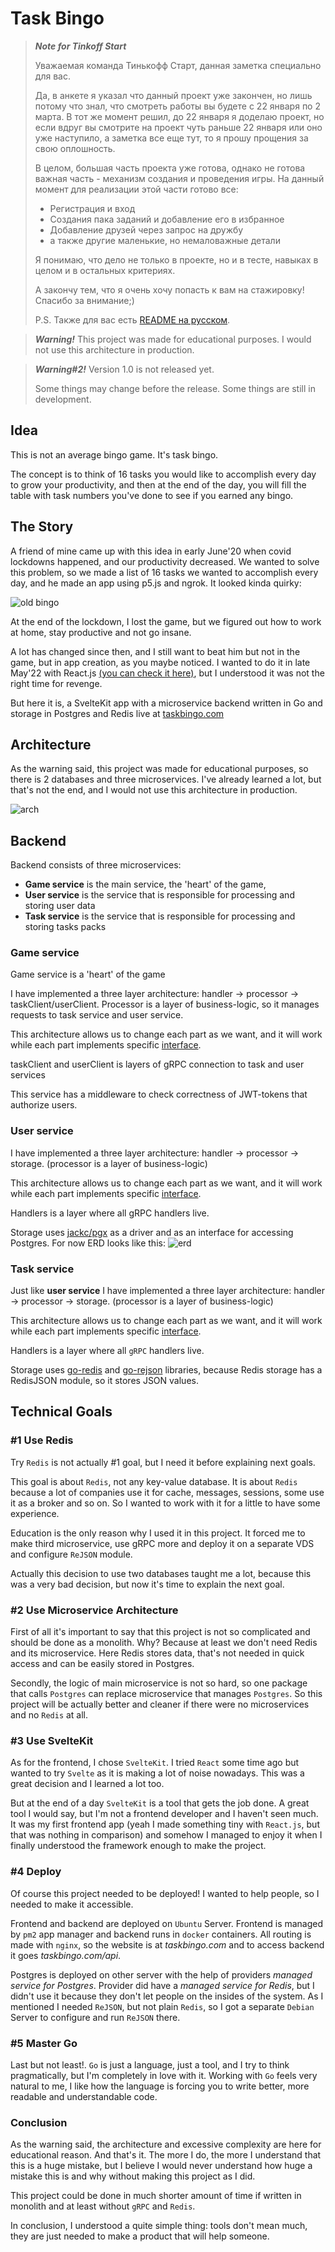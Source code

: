 # Task Bingo

> ***Note for Tinkoff Start***
> 
> Уважаемая команда Тинькофф Старт, данная заметка специально для вас.  
> 
> Да, в анкете я указал что данный проект уже закончен, но лишь потому что знал, 
> что смотреть работы вы будете с 22 января по 2 марта. 
> В тот же момент решил, до 22 января я доделаю проект, но если вдруг вы смотрите на проект чуть 
> раньше 22 января или оно уже наступило, а заметка все еще тут, то я прошу прощения за свою оплошность.
> 
> В целом, большая часть проекта уже готова, однако не готова важная часть - механизм создания и проведения игры. 
> На данный момент для реализации этой части готово все:
> * Регистрация и вход
> * Создания пака заданий и добавление его в избранное
> * Добавление друзей через запрос на дружбу
> * а также другие маленькие, но немаловажные детали
>
> Я понимаю, что дело не только в проекте, но и в тесте, навыках в целом и в остальных критериях.
> 
> А закончу тем, что я очень хочу попасть к вам на стажировку! Спасибо за внимание;)
> 
> P.S. Также для вас есть [README на русском](RUSSIAN.md). 

> ***Warning!*** This project was made for educational purposes. I would not use this architecture in production.

> ***Warning#2!*** Version 1.0 is not released yet. 
> 
> Some things may change before the release. Some things are still in development.

## Idea

This is not an average bingo game. It's task bingo.

The concept is to think of 16 tasks you would like to accomplish every day to grow your productivity, and then
at the end of the day, you will fill the table with task numbers you've done to see if you earned any bingo.

## The Story

A friend of mine came up with this idea in early June'20 when covid lockdowns happened, and our productivity decreased. 
We wanted to solve this problem, so we made a list of 16 tasks we wanted to accomplish every day, and he made an app 
using p5.js and ngrok. It looked kinda quirky: 

![old bingo](./desk/oldBingo.png)

At the end of the lockdown, I lost the game, but we figured out how to work at home, stay productive and not go insane.

A lot has changed since then, and I still want to beat him but not in the game, but in app creation, as you maybe noticed. 
I wanted to do it in late May'22 with React.js [(you can check it here)](https://github.com/dupreehkuda/ReactiveBingo), 
but I understood it was not the right time for revenge.

But here it is, a SvelteKit app with a microservice backend written in Go and storage in Postgres and Redis 
live at [taskbingo.com](https://taskbingo.com)

## Architecture

As the warning said, this project was made for educational purposes, so there is 2 databases and three microservices.
I've already learned a lot, but that's not the end, and I would not use this architecture in production.

![arch](./desk/TaskBingoArchitecture.jpg)

## Backend

Backend consists of three microservices: 
 - **Game service** is the main service, the 'heart' of the game, 
 - **User service** is the service that is responsible for processing and storing user data
 - **Task service** is the service that is responsible for processing and storing tasks packs

### Game service

Game service is a 'heart' of the game

I have implemented a three layer architecture: handler -> processor -> taskClient/userClient.
Processor is a layer of business-logic, so it manages requests to task service and user service.

This architecture allows us to change each part as we want, and it will work while each part implements specific
[interface](./game-service/internal/interfaces/interfaces.go).

taskClient and userClient is layers of gRPC connection to task and user services

This service has a middleware to check correctness of JWT-tokens that authorize users.

### User service

I have implemented a three layer architecture: handler -> processor -> storage. 
(processor is a layer of business-logic)

This architecture allows us to change each part as we want, and it will work while each part implements specific 
[interface](./user-data-service/internal/interfaces/interfaces.go).

Handlers is a layer where all gRPC handlers live.

Storage uses [jackc/pgx](https://github.com/jackc/pgx) as a driver and as an interface for accessing Postgres.
For now ERD looks like this:
![erd](./desk/user_erd.png)

### Task service

Just like **user service** I have implemented a three layer architecture: handler -> processor -> storage. 
(processor is a layer of business-logic)

This architecture allows us to change each part as we want, and it will work while each part implements specific 
[interface](./task-data-service/internal/interfaces/interfaces.go).

Handlers is a layer where all `gRPC` handlers live.

Storage uses [go-redis](https://github.com/go-redis/redis) and [go-rejson](https://github.com/nitishm/go-rejson) libraries, 
because Redis storage has a RedisJSON module, so it stores JSON values.

## Technical Goals

### #1 Use Redis

Try `Redis` is not actually #1 goal, but I need it before explaining next goals.

This goal is about `Redis`, not any key-value database. It is about `Redis` because a lot of companies use it for
cache, messages, sessions, some use it as a broker and so on. So I wanted to work with it for a little to have some experience.

Education is the only reason why I used it in this project.
It forced me to make third microservice, use gRPC more and deploy it on a separate VDS and configure `ReJSON` module.

Actually this decision to use two databases taught me a lot, because this was a very bad decision,
but now it's time to explain the next goal.

### #2 Use Microservice Architecture

First of all it's important to say that this project is not so complicated and should be done as a monolith. Why?
Because at least we don't need Redis and its microservice. Here Redis stores data, that's not needed in quick access
and can be easily stored in Postgres.

Secondly, the logic of main microservice is not so hard, so one package that calls `Postgres` can replace microservice that manages `Postgres`.
So this project will be actually better and cleaner if there were no microservices and no `Redis` at all.

### #3 Use SvelteKit

As for the frontend, I chose `SvelteKit`. I tried `React` some time ago but wanted to try `Svelte` as it is making a lot of noise nowadays.
This was a great decision and I learned a lot too.

But at the end of a day `SvelteKit` is a tool that gets the job done. A great tool I would say, but I'm not a frontend developer and I
haven't seen much. It was my first frontend app (yeah I made something tiny with `React.js`, but that was nothing in comparison) and
somehow I managed to enjoy it when I finally understood the framework enough to make the project.

### #4 Deploy

Of course this project needed to be deployed! I wanted to help people, so I needed to make it accessible.

Frontend and backend are deployed on `Ubuntu` Server. Frontend is managed by `pm2` app manager and backend runs in `docker` containers.
All routing is made with `nginx`, so the website is at *taskbingo.com* and to access backend it goes *taskbingo.com/api*.

Postgres is deployed on other server with the help of providers *managed service for Postgres*.
Provider did have a *managed service for Redis*, but I didn't use it because they don't let people on the insides of the system.
As I mentioned I needed `ReJSON`, but not plain `Redis`, so I got a separate `Debian` Server to configure and run `ReJSON` there.

### #5 Master Go

Last but not least!. `Go` is just a language, just a tool, and I try to think pragmatically, but I'm completely in love with it.
Working with `Go` feels very natural to me, I like how the language is forcing you to write better, more readable and understandable code.

### Conclusion

As the warning said, the architecture and excessive complexity are here for educational reason. And that's it.
The more I do, the more I understand that this is a huge mistake, but I believe I would never understand
how huge a mistake this is and why without making this project as I did.

This project could be done in much shorter amount of time if written in monolith and at least without `gRPC` and `Redis`.

In conclusion, I understood a quite simple thing: tools don't mean much, they are just needed to make a product that will help someone.